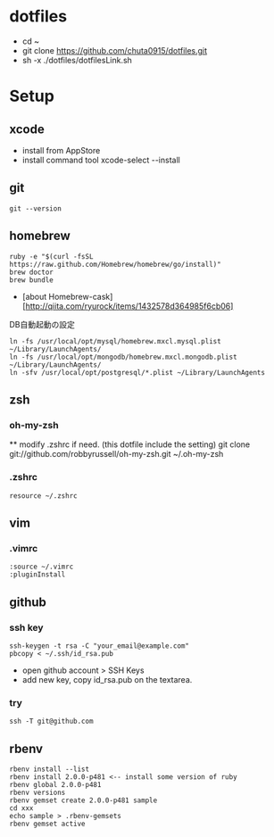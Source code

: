 dotfiles
========
* cd ~
* git clone https://github.com/chuta0915/dotfiles.git
* sh -x ./dotfiles/dotfilesLink.sh

# Setup
## xcode
* install from AppStore
* install command tool
    xcode-select --install

## git
    git --version

## homebrew
    ruby -e "$(curl -fsSL https://raw.github.com/Homebrew/homebrew/go/install)"
    brew doctor
    brew bundle
* [about Homebrew-cask][http://qiita.com/ryurock/items/1432578d364985f6cb06] 

DB自動起動の設定
```
ln -fs /usr/local/opt/mysql/homebrew.mxcl.mysql.plist ~/Library/LaunchAgents/
ln -fs /usr/local/opt/mongodb/homebrew.mxcl.mongodb.plist ~/Library/LaunchAgents/
ln -sfv /usr/local/opt/postgresql/*.plist ~/Library/LaunchAgents
```

## zsh
### oh-my-zsh
** modify .zshrc if need. (this dotfile include the setting)
    git clone git://github.com/robbyrussell/oh-my-zsh.git ~/.oh-my-zsh 
### .zshrc
    resource ~/.zshrc
## vim
### .vimrc
    :source ~/.vimrc
    :pluginInstall
## github
### ssh key
    ssh-keygen -t rsa -C "your_email@example.com"
    pbcopy < ~/.ssh/id_rsa.pub
* open github account > SSH Keys
* add new key, copy id_rsa.pub on the textarea.

### try
    ssh -T git@github.com

## rbenv
    rbenv install --list
    rbenv install 2.0.0-p481 <-- install some version of ruby
    rbenv global 2.0.0-p481
    rbenv versions
    rbenv gemset create 2.0.0-p481 sample
    cd xxx
    echo sample > .rbenv-gemsets
    rbenv gemset active

